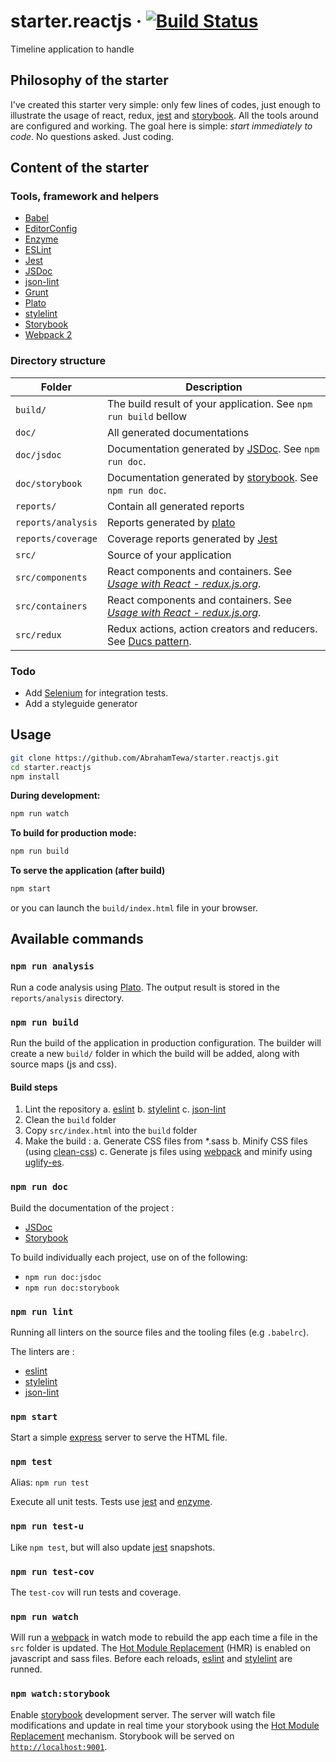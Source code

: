 # starter.reactjs &middot; [![Build Status](https://travis-ci.org/AbrahamTewa/timeline.svg?branch=master)](https://travis-ci.org/AbrahamTewa/timeline)
Timeline application to handle 

## Philosophy of the starter
I've created this starter very simple: only few lines of codes, just enough to illustrate the usage of react, redux, [jest](https://facebook.github.io/jest) and [storybook](https://storybook.js.org). All the tools around are configured and working.
The goal here is simple: *start immediately to code*. No questions asked. Just coding.

## Content of the starter

### Tools, framework and helpers

- [Babel](http://babeljs.io)
- [EditorConfig](http://editorconfig.com)
- [Enzyme](http://airbnb.io/enzyme)
- [ESLint](http://eslint.org)
- [Jest](https://facebook.github.io/jest)
- [JSDoc](http://usejsdoc.org)
- [json-lint](https://github.com/zaach/jsonlint)
- [Grunt](http://gruntjs.com)
- [Plato](https://github.com/es-analysis/plato)
- [stylelint](https://stylelint.io/)
- [Storybook](https://storybook.js.org)
- [Webpack 2](https://webpack.js.org)

### Directory structure

| Folder             |         Description                  |       
|--------------------|--------------------------------------|
| `build/`           | The build result of your application. See `npm run build` bellow |
| `doc/`             | All generated documentations         |
| `doc/jsdoc`        | Documentation generated by [JSDoc](http://usejsdoc.org). See `npm run doc`. |
| `doc/storybook`    | Documentation generated by [storybook](https://storybook.js.org). See `npm run doc`. |
| `reports/`         | Contain all generated reports |
| `reports/analysis` | Reports generated by [plato](https://github.com/es-analysis/plato) |
| `reports/coverage` | Coverage reports generated by [Jest](https://facebook.github.io/jest) |
| `src/`             | Source of your application           |
| `src/components`   | React components and containers. See *[Usage with React - redux.js.org](http://redux.js.org/docs/basics/UsageWithReact.html)*. |
| `src/containers`   | React components and containers. See *[Usage with React - redux.js.org](http://redux.js.org/docs/basics/UsageWithReact.html)*. |
| `src/redux`        | Redux actions, action creators and reducers. See [Ducs pattern](https://github.com/erikras/ducks-modular-redux).


### Todo
* Add [Selenium](http://www.seleniumhq.org/) for integration tests.
* Add a styleguide generator

## Usage

```bash 
git clone https://github.com/AbrahamTewa/starter.reactjs.git
cd starter.reactjs
npm install
```

**During development:**
```bash
npm run watch
```

**To build for production mode:**
```bash
npm run build
```

**To serve the application (after build)**
```bash
npm start
```

or you can launch the `build/index.html` file in your browser.

## Available commands

### `npm run analysis`
Run a code analysis using [Plato](https://github.com/es-analysis/plato).
The output result is stored in the `reports/analysis` directory.

### `npm run build`
Run the build of the application in production configuration.
The builder will create a new `build/` folder in which the build will be added, along with source maps (js and css).

#### Build steps

1. Lint the repository
    a. [eslint](http://eslint.org/)
    b. [stylelint](https://stylelint.io/) 
    c. [json-lint](https://github.com/zaach/jsonlint)
2. Clean the `build` folder
3. Copy `src/index.html` into the `build` folder
4. Make the build :
    a. Generate CSS files from *.sass
    b. Minify CSS files (using [clean-css](https://github.com/jakubpawlowicz/clean-css))
    c. Generate js files using [webpack](https://webpack.js.org) and minify using [uglify-es](https://github.com/mishoo/UglifyJS2).

### `npm run doc`
Build the documentation of the project :
- [JSDoc](http://usejsdoc.org)
- [Storybook](https://storybook.js.org)

To build individually each project, use on of the following:
* `npm run doc:jsdoc`
* `npm run doc:storybook` 

### `npm run lint`
Running all linters on the source files and the tooling files (e.g `.babelrc`).

The linters are :
* [eslint](http://eslint.org/)
* [stylelint](https://stylelint.io/) 
* [json-lint](https://github.com/zaach/jsonlint)

### `npm start`
Start a simple [express](http://expressjs.com/) server to serve the HTML file.

### `npm test`
Alias: `npm run test`

Execute all unit tests.
Tests use [jest](https://facebook.github.io/jest/) and [enzyme](http://airbnb.io/enzyme/).

### `npm run test-u`
Like `npm test`, but will also update [jest](https://facebook.github.io/jest/) snapshots.

### `npm run test-cov`
The `test-cov` will run tests and coverage.

### `npm run watch`
Will run a [webpack](https://webpack.js.org/) in watch mode to rebuild the app each time a file in the `src` folder is updated.
The [Hot Module Replacement](https://webpack.js.org/concepts/hot-module-replacement/) (HMR) is enabled on javascript and sass files. Before each reloads, [eslint](http://eslint.org/) and [stylelint](https://stylelint.io/) are runned.

### `npm watch:storybook`
Enable [storybook](https://storybook.js.org) development server. The server will watch file modifications and update in real time your
storybook using the [Hot Module Replacement](https://webpack.js.org/concepts/hot-module-replacement/) mechanism.
Storybook will be served on [`http://localhost:9001`](localhost:9001).
